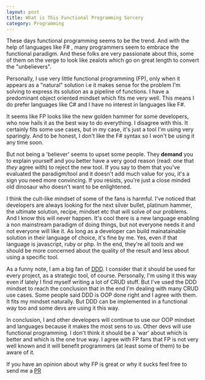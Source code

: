 ```yaml
---
layout: post
title: What is This Functional Programming Sorcery
category: Programming
---
```


These days functional programming seems to be the trend. And with the help of languages like F# , many programmers seem to embrace the functional paradigm.
And these folks are very passionate about this, some of them on the verge to look like zealots which go on great length to convert the "unbelievers".

Personally, I use very little functional programming (FP), only when it appears as a "natural" solution i.e it makes sense for the problem I'm solving to express its solution as a pipeline of functions. I have a predominant object oriented mindset which fits me very well. This means I do prefer languages like C# and I have no interest in languages like F#.

It seems like FP looks like the new golden hammer for some developers, who now hails it as the best way to do everything. I disagree with this. It certainly fits some use cases, but in my case, it's just a tool I'm using very sparingly. And to be honest, I don't like the F# syntax so I won't be using it any time soon.

But not being a 'believer' seems to upset some people. They **demand** you to explain yourself and you better have a very good reason (read: one that _they_ agree with) to reject the new tool.  If you say to them that you've evaluated the paradigm/tool and it doesn't add much value for you, it's a sign you need more convincing. If you resists, you're just a close minded old dinosaur who doesn't want to be enlightened.

I think the cult-like mindset of some of the fans is harmful. I've noticed that developers are always looking for the next silver bullet, platinum hammer, the ultimate solution, recipe, mindset etc that will solve of our problems. And I know this will never happen. It's cool there is a new language enabling a non mainstream paradigm of doing things, but not everyone needs it and not everyone will like it. As long as a developer can build mainatainable solution in their language of choice, it's fine by me. Yes, even if that language is javascript, ruby or php. In the end, they're all tools and we should be more concerned about the quality of the result and less about using a specific tool.

As a funny note, I am a big fan of [DDD](http://blog.sapiensworks.com/topics/#domain-driven-design). I consider that it should be used for every project, as a strategic tool, of course. Personally, I'm using it this way even if lately I find myself writing a lot of CRUD stuff. But I've used the DDD mindset to reach the conclusion that in the end I'm dealing with many CRUD use cases. Some people said DDD is OOP done right and I agree with them. It fits my mindset naturally. But DDD can be implemented in a functional way too and some devs are using it this way.

In conclusion, I and other developers will continue to use our OOP mindset and languages because it makes the most sens to us. Other devs will use functional programming. I don't think it should be a 'war' about which is better and which is the one true way. I agree with FP fans that FP is not very well known and it will benefit programmers (at least some of them) to be aware of it.

If you have an opinion about why FP is great or why it sucks feel free to send me a [PR](https://github.com/sapiens/blog/blob/gh-pages/_posts/2015-6-19-What-Is-This-Functional-Programming-Sorcery.md)
